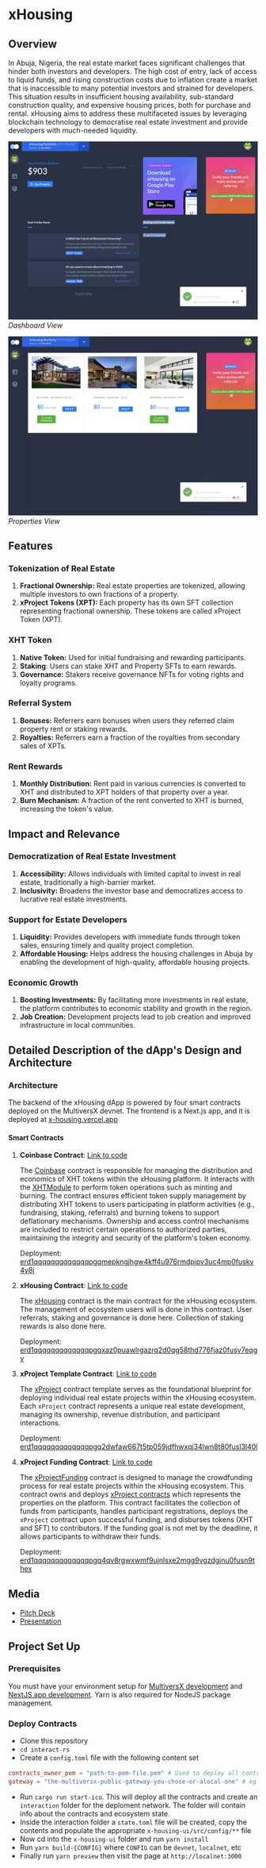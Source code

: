 # xHousing

## Overview

In Abuja, Nigeria, the real estate market faces significant challenges that hinder both investors and developers. The high cost of entry, lack of access to liquid funds, and rising construction costs due to inflation create a market that is inaccessible to many potential investors and strained for developers. This situation results in insufficient housing availability, sub-standard construction quality, and expensive housing prices, both for purchase and rental. xHousing aims to address these multifaceted issues by leveraging blockchain technology to democratise real estate investment and provide developers with much-needed liquidity.

![Dashboard View](dashboard.png)
_Dashboard View_

![Properties View](properties.png)
_Properties View_

## Features

### Tokenization of Real Estate
1. **Fractional Ownership:** Real estate properties are tokenized, allowing multiple investors to own fractions of a property.
2. **xProject Tokens (XPT):** Each property has its own SFT collection representing fractional ownership. These tokens are called xProject Token (XPT).

### XHT Token
1. **Native Token:** Used for initial fundraising and rewarding participants.
1. **Staking**: Users can stake XHT and Property SFTs to earn rewards.
1. **Governance:** Stakers receive governance NFTs for voting rights and loyalty programs.

### Referral System
1. **Bonuses:** Referrers earn bonuses when users they referred claim property rent or staking rewards.
1. **Royalties:** Referrers earn a fraction of the royalties from secondary sales of XPTs.

### Rent Rewards
1. **Monthly Distribution:** Rent paid in various currencies is converted to XHT and distributed to XPT holders of that property over a year.
1. **Burn Mechanism:** A fraction of the rent converted to XHT is burned, increasing the token's value.

## Impact and Relevance

### Democratization of Real Estate Investment
1. **Accessibility:** Allows individuals with limited capital to invest in real estate, traditionally a high-barrier market.
1. **Inclusivity:** Broadens the investor base and democratizes access to lucrative real estate investments.

### Support for Estate Developers
1. **Liquidity:** Provides developers with immediate funds through token sales, ensuring timely and quality project completion.
1. **Affordable Housing:** Helps address the housing challenges in Abuja by enabling the development of high-quality, affordable housing projects.

### Economic Growth
1. **Boosting Investments:** By facilitating more investments in real estate, the platform contributes to economic stability and growth in the region.
1. **Job Creation:** Development projects lead to job creation and improved infrastructure in local communities.



## Detailed Description of the dApp's Design and Architecture

### Architecture

The backend of the xHousing dApp is powered by four smart contracts deployed on the MultiversX devnet. The frontend is a Next.js app, and it is deployed at [x-housing.vercel.app](https://x-housing.vercel.app)

#### Smart Contracts

1.  **Coinbase Contract**: [Link to code](./contracts/coinbase)

    The [Coinbase](./contracts/coinbase) contract is responsible for managing the distribution and economics of XHT tokens
    within the xHousing platform. It interacts with the [XHTModule](./rust-packages/x-housing-module/) to perform token operations
    such as minting and burning. The contract ensures efficient token supply management by
    distributing XHT tokens to users participating in platform activities (e.g., fundraising,
    staking, referrals) and burning tokens to support deflationary mechanisms. Ownership and
    access control mechanisms are included to restrict certain operations to authorized parties,
    maintaining the integrity and security of the platform's token economy.

    Deployment: [erd1qqqqqqqqqqqqqpgqmepkngjhgw4kff4u976rmdpjpv3uc4mp0fuskv4y8j](https://devnet-explorer.multiversx.com/accounts/erd1qqqqqqqqqqqqqpgqmepkngjhgw4kff4u976rmdpjpv3uc4mp0fuskv4y8j)

2.  **xHousing Contract**: [Link to code](./contracts/x-housing)

    The [xHousing](./contracts/x-housing) contract is the main contract for the xHousing ecosystem. The management of ecosystem users will is done in this contract. User referrals, staking and governance is done here. Collection of staking rewards is also done here.

    Deployment: [erd1qqqqqqqqqqqqqpgqxaz0puawlrgazrq2d0qg58thd776fjaz0fusy7eqgv](https://devnet-explorer.multiversx.com/accounts/erd1qqqqqqqqqqqqqpgqxaz0puawlrgazrq2d0qg58thd776fjaz0fusy7eqgv)

3.  **xProject Template Contract**: [Link to code](./contracts/x-project)

    The [xProject](./contracts/x-project) contract template serves as the foundational blueprint for deploying
    individual real estate projects within the xHousing ecosystem.
    Each `xProject` contract represents a unique real estate development,
    managing its ownership, revenue distribution, and participant interactions.

    Deployment: [erd1qqqqqqqqqqqqqpgq2dwfaw667t5tp059jdfhwxqj34lwn8t80fusl3l40l](https://devnet-explorer.multiversx.com/accounts/erd1qqqqqqqqqqqqqpgq2dwfaw667t5tp059jdfhwxqj34lwn8t80fusl3l40l)

4.  **xProject Funding Contract**: [Link to code](./contracts/x-project-funding)

    The [xProjectFunding](./contracts/x-project-funding) contract is designed to manage the crowdfunding process for real estate projects within the xHousing ecosystem. This contract owns and deploys [xProject contracts](./contracts/x-project) which represents the properties on the platform. This contract facilitates the collection of funds from participants, handles participant registrations, deploys the `xProject` contract upon successful funding, and disburses tokens (XHT and SFT)
    to contributors. If the funding goal is not met by the deadline, it allows participants to withdraw their funds.

    Deployment: [erd1qqqqqqqqqqqqqpgq4qv8rgwxwmf9ujnlsxe2mgg9vgzdgjnu0fusn9thex](https://devnet-explorer.multiversx.com/accounts/erd1qqqqqqqqqqqqqpgq4qv8rgwxwmf9ujnlsxe2mgg9vgzdgjnu0fusn9thex)

## Media

-   [Pitch Deck](Pitch.key)
-   [Presentation](https://youtu.be/-h8h9u_LK2c)

## Project Set Up

### Prerequisites
You must have your environment setup for [MultiversX development](https://docs.multiversx.com/sdk-and-tools/troubleshooting/rust-setup) and [NextJS app development](https://nextjs.org/). Yarn is also required for NodeJS package management.

### Deploy Contracts
-   Clone this repository
-   `cd interact-rs`
-   Create a `config.toml` file with the following content set

```toml
contracts_owner_pem = "path-to-pem-file.pem" # Used to deploy all contracts
gateway = "the-multiversx-public-gateway-you-chose-or-alocal-one" # eg "https://devnet-gateway.multiversx.com"
```

-   Run `cargo run start-ico`. This will deploy all the contracts and create an `interaction` folder for the deploment network. The folder will contain info about the contracts and ecosystem state.
-   Inside the interaction folder a `state.toml` file will be created, copy the contents and populate the appropriate `x-housing-ui/src/config/**` file
-   Now cd into the `x-housing-ui` folder and run `yarn install`
-   Run `yarn build-{CONFIG}` where `CONFIG` can be `devnet`, `localnet`, etc
-   Finally run `yarn preview` then visit the page at `http://localnet:3000`
